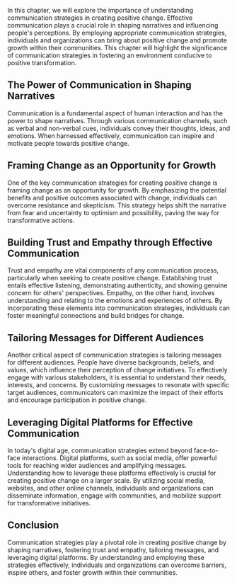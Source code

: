 
In this chapter, we will explore the importance of understanding communication strategies in creating positive change. Effective communication plays a crucial role in shaping narratives and influencing people's perceptions. By employing appropriate communication strategies, individuals and organizations can bring about positive change and promote growth within their communities. This chapter will highlight the significance of communication strategies in fostering an environment conducive to positive transformation.

## The Power of Communication in Shaping Narratives

Communication is a fundamental aspect of human interaction and has the power to shape narratives. Through various communication channels, such as verbal and non-verbal cues, individuals convey their thoughts, ideas, and emotions. When harnessed effectively, communication can inspire and motivate people towards positive change.

## Framing Change as an Opportunity for Growth

One of the key communication strategies for creating positive change is framing change as an opportunity for growth. By emphasizing the potential benefits and positive outcomes associated with change, individuals can overcome resistance and skepticism. This strategy helps shift the narrative from fear and uncertainty to optimism and possibility, paving the way for transformative actions.

## Building Trust and Empathy through Effective Communication

Trust and empathy are vital components of any communication process, particularly when seeking to create positive change. Establishing trust entails effective listening, demonstrating authenticity, and showing genuine concern for others' perspectives. Empathy, on the other hand, involves understanding and relating to the emotions and experiences of others. By incorporating these elements into communication strategies, individuals can foster meaningful connections and build bridges for change.

## Tailoring Messages for Different Audiences

Another critical aspect of communication strategies is tailoring messages for different audiences. People have diverse backgrounds, beliefs, and values, which influence their perception of change initiatives. To effectively engage with various stakeholders, it is essential to understand their needs, interests, and concerns. By customizing messages to resonate with specific target audiences, communicators can maximize the impact of their efforts and encourage participation in positive change.

## Leveraging Digital Platforms for Effective Communication

In today's digital age, communication strategies extend beyond face-to-face interactions. Digital platforms, such as social media, offer powerful tools for reaching wider audiences and amplifying messages. Understanding how to leverage these platforms effectively is crucial for creating positive change on a larger scale. By utilizing social media, websites, and other online channels, individuals and organizations can disseminate information, engage with communities, and mobilize support for transformative initiatives.

## Conclusion

Communication strategies play a pivotal role in creating positive change by shaping narratives, fostering trust and empathy, tailoring messages, and leveraging digital platforms. By understanding and employing these strategies effectively, individuals and organizations can overcome barriers, inspire others, and foster growth within their communities.
